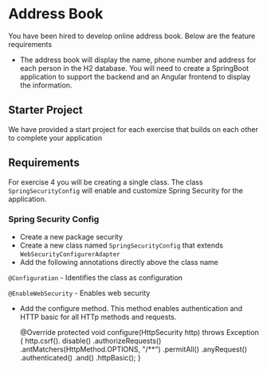 # Address Book

You have been hired to develop online address book. Below are the feature requirements

* The address book will display the name, phone number and address for each person in the H2 database. You will need to create a SpringBoot application to support the backend and an Angular frontend to display the information.

## Starter Project
We have provided a start project for each exercise that builds on each other to complete your application

## Requirements
For exercise 4 you will be creating a single class. The class `SpringSecurityConfig` will enable and customize Spring Security for the application.
### Spring Security Config

* Create a new package security
* Create a new class named `SpringSecurityConfig` that extends  `WebSecurityConfigurerAdapter`
* Add the following annotations directly above the class name

`@Configuration` - Identifies the class as configuration


`@EnableWebSecurity` - Enables web security

* Add the configure method. This method enables authentication and HTTP basic for all HTTp methods and requests. 


    @Override
    protected void configure(HttpSecurity http) throws Exception {
        http.csrf().
                disable()
                .authorizeRequests()
                .antMatchers(HttpMethod.OPTIONS, "/**")
                .permitAll()
                .anyRequest()
                .authenticated()
                .and()
                .httpBasic();
    }


